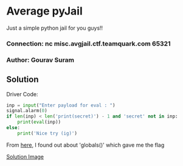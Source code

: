 Average pyJail
=

Just a simple python jail for you guys!!

### Connection: nc misc.avgjail.ctf.teamquark.com 65321

### Author: Gourav Suram


## Solution

Driver Code:
```py
inp = input("Enter payload for eval : ")
signal.alarm(0)
if len(inp) < len('print(secret)') - 1 and 'secret' not in inp:
    print(eval(inp))
else:
    print('Nice try (ig)')
```

From [here](https://stackoverflow.com/questions/633127/viewing-all-defined-variables), I found out about 'globals()' which gave me the flag

[Solution Image](https://github.com/hetsonii/hack-Envision-CTF-2024/assets/75877010/2268c1f0-62d2-4bfc-a536-323a467c524e)


